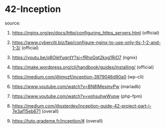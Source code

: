 # 42-Inception


source:
1. https://nginx.org/en/docs/http/configuring_https_servers.html (official)
2. https://www.cyberciti.biz/faq/configure-nginx-to-use-only-tls-1-2-and-1-3/ (official)
3. https://youtu.be/q8OleYuqntY?si=fRhoGqt2kxg1RiO7 (ngnix)
4. https://make.wordpress.org/cli/handbook/guides/installing/ (official)
5. https://medium.com/@imyzf/inception-3979046d90a0 (wp-cli)

6. https://www.youtube.com/watch?v=BN8lMesmvPw (mariadb)
7. https://www.youtube.com/watch?v=vohsuhwWvpw (php-fpm)
8. https://medium.com/@ssterdev/inception-guide-42-project-part-i-7e3af15eb671 (overall)
9. https://tuto.grademe.fr/inception/# (overall)